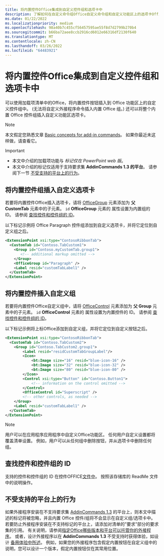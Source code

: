 ```yaml
---
title: 将内置控件Office集成到自定义控件组和选项卡中
description: 了解如何在自定义命令组Office自定义命令组和自定义功能区上的选项卡Office按钮。
ms.date: 01/22/2022
ms.localizationpriority: medium
ms.openlocfilehash: 98a40b7c455cf56457595ae55f8d7d2799b270b4
ms.sourcegitcommit: b66ba72aee8ccb2916cd6012e66316df2130f640
ms.translationtype: MT
ms.contentlocale: zh-CN
ms.lasthandoff: 03/26/2022
ms.locfileid: "64483921"
---
```

# <a name="integrate-built-in-office-buttons-into-custom-control-groups-and-tabs"></a>将内置控件Office集成到自定义控件组和选项卡中

可以使用加载项清单中的Office，将内置控件按钮插入到 Office 功能区上的自定义控件组中。  (无法将自定义外接程序命令插入内置 Office 组。) 还可以将整个内置 Office 控件组插入自定义功能区选项卡。

> [!NOTE]
> 本文假定您熟悉文章 [Basic concepts for add-in commands](add-in-commands.md)。 如果你最近未这样做，请查看它。

> [!IMPORTANT]
>
> - 本文中介绍的加载项功能与 *标记仅在 PowerPoint web 版*。
> - 本文中介绍的标记仅适用于支持要求集 **AddinCommands 1.3 的平台**。 请参阅下一节 [不受支持的平台上的行为](#behavior-on-unsupported-platforms)。

## <a name="insert-a-built-in-control-group-into-a-custom-tab"></a>将内置控件组插入自定义选项卡

若要将内置控件Office插入选项卡，请将 [OfficeGroup](/javascript/api/manifest/customtab#officegroup) 元素添加为 **父 CustomTab** 元素中的子元素。 `id` **OfficeGroup** 元素的 属性设置为内置组的 ID。 请参阅 [查找控件和控件组的 ID](#find-the-ids-of-controls-and-control-groups)。

以下标记示例将 Office Paragraph 控件组添加到自定义选项卡，并将它定位到自定义组之后。

```xml
<ExtensionPoint xsi:type="ContosoRibbonTab">
  <CustomTab id="Contoso.TabCustom1">
    <Group id="Contoso.myCustomTab.group1">
       <!-- additional markup omitted -->
    </Group>
    <OfficeGroup id="Paragraph" />
    <Label resid="customTabLabel1" />
  </CustomTab>
</ExtensionPoint>
```

## <a name="insert-a-built-in-control-into-a-custom-group"></a>将内置控件插入自定义组

若要将内置控件Office自定义组中，请将 [OfficeControl](/javascript/api/manifest/group#officecontrol) 元素添加为 **父 Group** 元素中的子元素。 `id` **OfficeControl** 元素的 属性设置为内置控件的 ID。 请参阅 [查找控件和控件组的 ID](#find-the-ids-of-controls-and-control-groups)。

以下标记示例将上标Office添加到自定义组，并将它定位到自定义按钮之后。

```xml
<ExtensionPoint xsi:type="ContosoRibbonTab">
  <CustomTab id="Contoso.TabCustom2">
    <Group id="Contoso.TabCustom2.group1">
        <Label resid="residCustomTabGroupLabel"/>
        <Icon>
            <bt:Image size="16" resid="blue-icon-16" />
            <bt:Image size="32" resid="blue-icon-32" />
            <bt:Image size="80" resid="blue-icon-80" />
        </Icon>
        <Control xsi:type="Button" id="Contoso.Button1">
            <!-- information on the control omitted -->
        </Control>
        <OfficeControl id="Superscript" />
        <!-- other controls, as needed -->
    </Group>
    <Label resid="customTabLabel1" />
  </CustomTab>
</ExtensionPoint>
```

> [!NOTE]
> 用户可以在应用程序应用程序中自定义Office功能区。 任何用户自定义设置都将覆盖清单设置。 例如，用户可以从任何组中删除按钮，并从选项卡中删除任何组。

## <a name="find-the-ids-of-controls-and-control-groups"></a>查找控件和控件组的 ID

支持的控件和控件组的 ID 在控件OFFICE[文件中](https://github.com/OfficeDev/office-control-ids)。 按照该存储库的 ReadMe 文件中的说明操作。

## <a name="behavior-on-unsupported-platforms"></a>不受支持的平台上的行为

如果外接程序安装在不支持要求集 [AddinCommands 1.3](/javascript/api/requirement-sets/add-in-commands-requirement-sets) 的平台上，则本文中描述的标记将被忽略，并且内置 Office 控件/组将不会显示在自定义组/选项卡中。 若要防止外接程序安装在不支持标记的平台上，请添加对清单的"要求"部分的要求集的引用。 有关说明，请参阅[指定Office哪些版本和平台可以托管你的外接程序](../develop/specify-office-hosts-and-api-requirements.md#specify-which-office-versions-and-platforms-can-host-your-add-in)。 或者，设计外接程序以在 **AddinCommands 1.3** 不受支持时获得体验，如设计 [备用体验中所述](../develop/specify-office-hosts-and-api-requirements.md#design-for-alternate-experiences)。 例如，如果您的外接程序包含假定内置按钮在自定义组中的说明，您可以设计一个版本，假定内置按钮仅在其常用位置。
